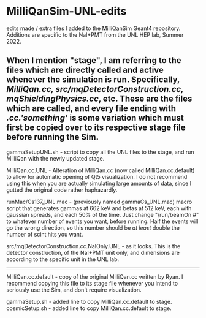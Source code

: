 # MilliQanSim-UNL-edits
edits made / extra files I added to the MilliQanSim Geant4 repository. Additions are specific to the NaI+PMT from the UNL HEP lab, Summer 2022.

When I mention "stage", I am referring to the files which are directly called and active whenever the simulation is run. Specifically, _MilliQan.cc, src/mqDetectorConstruction.cc, mqShieldingPhysics.cc_, etc. These are the files which are called, and every file ending with _.cc.'something'_ is some variation which must first be copied over to its respective stage file before running the Sim.
--------

gammaSetupUNL.sh - script to copy all the UNL files to the stage, and run MilliQan with the newly updated stage.

MilliQan.cc.UNL - Alteration of MilliQan.cc (now called MilliQan.cc.default) to allow for automatic opening of Qt5 visualization. I do not recommend using this when you are actually simulating large amounts of data, since I gutted the original code rather haphazardly.

runMac/Cs137_UNL.mac - (previously named gammaCs_UNL.mac) macro script that generates gammas at 662 keV and betas at 512 keV, each with gaussian spreads, and each 50% of the time. Just change "/run/beamOn #" to whatever number of events you want, before running. Half the events will go the wrong direction, so this number should be _at least_ double the number of scint hits you want.

src/mqDetectorConstruction.cc.NaIOnly.UNL - as it looks. This is the detector construction, of the NaI+PMT unit only, and dimensions are according to the specific unit in the UNL lab.

--------

MilliQan.cc.default - copy of the original MilliQan.cc written by Ryan. I recommend copying this file to its stage file whenever you intend to seriously use the Sim, and don't require visualization.

gammaSetup.sh - added line to copy MilliQan.cc.default to stage.
cosmicSetup.sh - added line to copy MilliQan.cc.default to stage.

